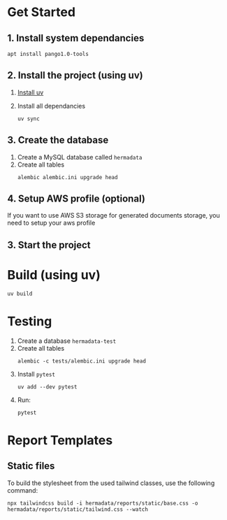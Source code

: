 # Get Started

## 1. Install system dependancies

```
apt install pango1.0-tools
```

## 2. Install the project (using uv)

1. [Install uv](https://docs.astral.sh/uv/getting-started/installation/)

2. Install all dependancies
    ```
    uv sync
    ```

## 3. Create the database

1. Create a MySQL database called `hermadata`
2. Create all tables
    ```
    alembic alembic.ini upgrade head
    ```

## 4. Setup AWS profile (optional)

If you want to use AWS S3 storage for generated documents storage, you need to setup your aws profile

## 3. Start the project

# Build (using uv)

```
uv build
```

# Testing

1. Create a database `hermadata-test`
2. Create all tables
    ```
    alembic -c tests/alembic.ini upgrade head
    ```
3. Install `pytest`
    ```
    uv add --dev pytest
    ```
4. Run:
    ```
    pytest
    ```

# Report Templates

## Static files

To build the stylesheet from the used tailwind classes, use the following command:

```shell
npx tailwindcss build -i hermadata/reports/static/base.css -o hermadata/reports/static/tailwind.css --watch
```

